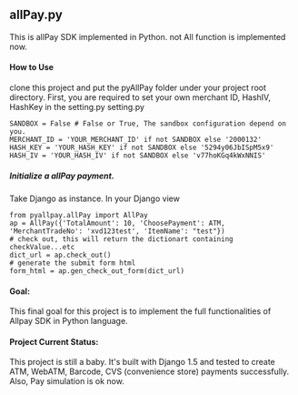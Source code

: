 ## allPay.py
This is allPay SDK implemented in Python. not All function is implemented now.
#### How to Use
clone this project and put the pyAllPay folder under your project root directory.
First, you are required to set your own merchant ID, HashIV, HashKey in the setting.py 
setting.py

    SANDBOX = False # False or True, The sandbox configuration depend on you.
    MERCHANT_ID = 'YOUR_MERCHANT_ID' if not SANDBOX else '2000132'
    HASH_KEY = 'YOUR_HASH_KEY' if not SANDBOX else '5294y06JbISpM5x9'
    HASH_IV = 'YOUR_HASH_IV' if not SANDBOX else 'v77hoKGq4kWxNNIS'

##### Initialize a allPay payment.
Take Django as instance.
In your Django view

    from pyallpay.allPay import AllPay
    ap = AllPay({'TotalAmount': 10, 'ChoosePayment': ATM, 'MerchantTradeNo': 'xvd123test', 'ItemName': "test"})
    # check out, this will return the dictionart containing checkValue...etc 
    dict_url = ap.check_out()
    # generate the submit form html
    form_html = ap.gen_check_out_form(dict_url)

#### Goal:
This final goal for this project is to implement the full functionalities of Allpay SDK in Python language.

#### Project Current Status:
This project is still a baby.
It's built with Django 1.5 and tested to create ATM, WebATM, Barcode, CVS (convenience store) payments successfully.
Also, Pay simulation is ok now. 
